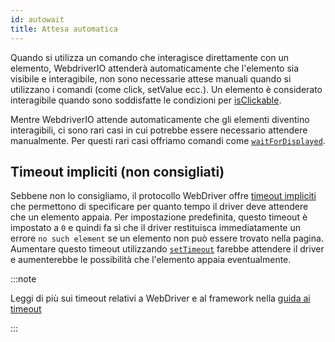 ```yaml
---
id: autowait
title: Attesa automatica
---
```


Quando si utilizza un comando che interagisce direttamente con un elemento, WebdriverIO attenderà automaticamente che l'elemento sia visibile e interagibile, non sono necessarie attese manuali quando si utilizzano i comandi (come click, setValue ecc.).
Un elemento è considerato interagibile quando sono soddisfatte le condizioni per [isClickable](https://webdriver.io/docs/api/element/isClickable).

Mentre WebdriverIO attende automaticamente che gli elementi diventino interagibili, ci sono rari casi in cui potrebbe essere necessario attendere manualmente. Per questi rari casi offriamo comandi come [`waitForDisplayed`](/docs/api/element/waitForDisplayed).


## Timeout impliciti (non consigliati)

Sebbene non lo consigliamo, il protocollo WebDriver offre [timeout impliciti](https://w3c.github.io/webdriver/#timeouts) che permettono di specificare per quanto tempo il driver deve attendere che un elemento appaia. Per impostazione predefinita, questo timeout è impostato a `0` e quindi fa sì che il driver restituisca immediatamente un errore `no such element` se un elemento non può essere trovato nella pagina. Aumentare questo timeout utilizzando [`setTimeout`](/docs/api/browser/setTimeout) farebbe attendere il driver e aumenterebbe le possibilità che l'elemento appaia eventualmente.

:::note

Leggi di più sui timeout relativi a WebDriver e al framework nella [guida ai timeout](/docs/timeouts)

:::